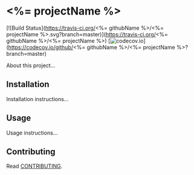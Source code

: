 # <%= projectName %>

[![Build Status](https://travis-ci.org/<%= githubName %>/<%= projectName %>.svg?branch=master)](https://travis-ci.org/<%= githubName %>/<%= projectName %>)
[![codecov.io](https://codecov.io/github/hbetts/orbitalpy/coverage.svg?branch=master)](https://codecov.io/github/<%= githubName %>/<%= projectName %>?branch=master)

About this project...

## Installation

Installation instructions...

## Usage

Usage instructions...

## Contributing

Read [CONTRIBUTING](CONTRIBUTING.md).
